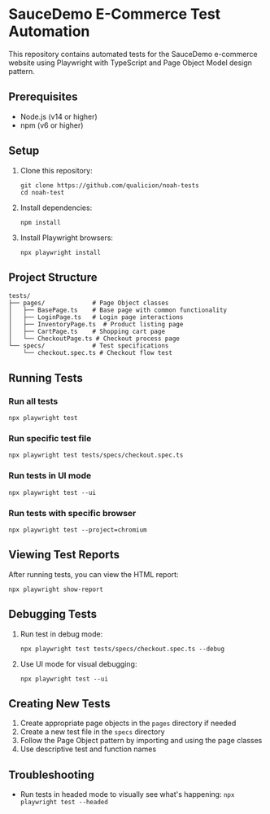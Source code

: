 # SauceDemo E-Commerce Test Automation

This repository contains automated tests for the SauceDemo e-commerce website using Playwright with TypeScript and Page Object Model design pattern.

## Prerequisites

- Node.js (v14 or higher)
- npm (v6 or higher)

## Setup

1. Clone this repository:
   ```
   git clone https://github.com/qualicion/noah-tests
   cd noah-test
   ```

2. Install dependencies:
   ```
   npm install
   ```

3. Install Playwright browsers:
   ```
   npx playwright install
   ```

## Project Structure

```
tests/
├── pages/             # Page Object classes
│   ├── BasePage.ts    # Base page with common functionality
│   ├── LoginPage.ts   # Login page interactions
│   ├── InventoryPage.ts  # Product listing page
│   ├── CartPage.ts    # Shopping cart page
│   └── CheckoutPage.ts # Checkout process page
└── specs/             # Test specifications
    └── checkout.spec.ts # Checkout flow test
```

## Running Tests

### Run all tests

```
npx playwright test
```

### Run specific test file

```
npx playwright test tests/specs/checkout.spec.ts
```

### Run tests in UI mode

```
npx playwright test --ui
```

### Run tests with specific browser

```
npx playwright test --project=chromium
```

## Viewing Test Reports

After running tests, you can view the HTML report:

```
npx playwright show-report
```

## Debugging Tests

1. Run test in debug mode:
   ```
   npx playwright test tests/specs/checkout.spec.ts --debug
   ```

2. Use UI mode for visual debugging:
   ```
   npx playwright test --ui
   ```

## Creating New Tests

1. Create appropriate page objects in the `pages` directory if needed
2. Create a new test file in the `specs` directory
3. Follow the Page Object pattern by importing and using the page classes
4. Use descriptive test and function names


## Troubleshooting
- Run tests in headed mode to visually see what's happening: `npx playwright test --headed`